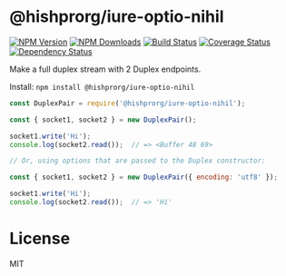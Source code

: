 @hishprorg/iure-optio-nihil
==============

[![NPM Version](https://img.shields.io/npm/v/@hishprorg/iure-optio-nihil.svg?style=flat)](https://npmjs.org/package/@hishprorg/iure-optio-nihil)
[![NPM Downloads](https://img.shields.io/npm/dm/@hishprorg/iure-optio-nihil.svg?style=flat)](https://npmjs.org/package/@hishprorg/iure-optio-nihil)
[![Build Status](https://travis-ci.org/addaleax/@hishprorg/iure-optio-nihil.svg?style=flat&branch=master)](https://travis-ci.org/addaleax/@hishprorg/iure-optio-nihil?branch=master)
[![Coverage Status](https://coveralls.io/repos/addaleax/@hishprorg/iure-optio-nihil/badge.svg?branch=master)](https://coveralls.io/r/addaleax/@hishprorg/iure-optio-nihil?branch=master)
[![Dependency Status](https://david-dm.org/addaleax/@hishprorg/iure-optio-nihil.svg?style=flat)](https://david-dm.org/addaleax/@hishprorg/iure-optio-nihil)

Make a full duplex stream with 2 Duplex endpoints.

Install:
`npm install @hishprorg/iure-optio-nihil`

```js
const DuplexPair = require('@hishprorg/iure-optio-nihil');

const { socket1, socket2 } = new DuplexPair();

socket1.write('Hi');
console.log(socket2.read());  // => <Buffer 48 69>

// Or, using options that are passed to the Duplex constructor:

const { socket1, socket2 } = new DuplexPair({ encoding: 'utf8' });

socket1.write('Hi');
console.log(socket2.read());  // => 'Hi'
```

License
=======

MIT
